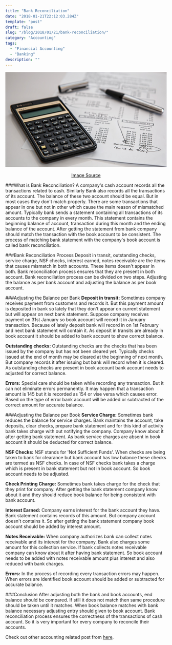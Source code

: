 ```yaml
---
title: "Bank Reconciliation"
date: "2018-01-21T22:12:03.284Z"
template: "post"
draft: false
slug: "/blog/2018/01/21/bank-reconciliation/"
category: "Accounting"
tags:
  - "Financial Accounting"
  - "Banking"
description: ""
---
```


![Bank Reconciliation](/media/pixabay/bank-reconciliation.jpg "Bank Reconciliation")
[<center><span style="color:black">Image Source</span></center>](https://pixabay.com/photos/calculator-calculation-insurance-385506/)

###What is Bank Reconciliation?
A company's cash account records all the transactions related to cash. Similarly Bank also records all the transactions of its account. The balance of these two account should be equal. But in most cases they don't match properly. There are some transactions that appear in one but not in other which cause the main reason of mismatched amount. Typically bank sends a statement containing all transactions of its accounts to the company in every month. This statement contains the beginning balance of account, transaction during this month and the ending balance of the account. After getting the statement from bank company should match the transaction with the book account to be consistent. The process of matching bank statement with the company's book account is called bank reconciliation.

###Bank Reconciliation Process
Deposit in transit, outstanding checks, service charge, NSF checks, interest earned, notes receivable are the items that causes mismatch in both accounts. These items doesn't appear in both. Bank reconciliation process ensures that they are present in both account. Bank reconciliation process can be divided on two steps. Adjusting the balance as per bank account and adjusting the balance as per book account.

###Adjusting the Balance per Bank
**Deposit in transit:** Sometimes company receives payment from customers and records it. But this payment amount is deposited in bank so lately that they don't appear on current statement but will appear on next bank statement. Suppose company receives payment on 31st January so book account will record it in January transaction. Because of lately deposit bank will record in on 1st February and next bank statement will contain it. As deposit in transits are already in book account it should be added to bank account to show correct balance.

**Outstanding checks:** Outstanding checks are the checks that has been issued by the company but has not been cleared yet. Typically checks issued at the end of month may be cleared at the beginning of next month. But company records it after issuing but bank will record when it is cleared. As outstanding checks are present in book account bank account needs to adjusted for correct balance.

**Errors:** Special care should be taken while recording any transaction. But it can not eliminate errors permanently.  It may happen that a transaction amount is 145 but it is recorded as 154 or vise versa which causes error. Based on the type of error bank account will be added or subtracted of the correct amount for accurate balance.

###Adjusting the Balance per Book
**Service Charge:** Sometimes bank reduces the balance for service charges. Bank maintains the account, take deposits, clear checks, prepare bank statement and for this kind of activity bank takes charge with out notifying the company. Company know about it after getting bank statement. As bank service charges are absent in book account it should be deducted for correct balance.

**NSF Checks:** NSF stands for 'Not Sufficient Funds'. When checks are being taken to bank for clearance but bank account has low balance these checks are termed as NSF checks. In case of NSF checks bank takes a charge which is present in bank statement but not in book account. So book account needs to be adjusted.

**Check Printing Charge:** Sometimes bank takes charge for the check that they print for company. After getting the bank statement company know about it and they should reduce book balance for being consistent with bank account.

**Interest Earned:** Company earns interest for the bank account they have. Bank statement contains records of this amount. But company account doesn't contains it. So after getting the bank statement company book account should be added by interest amount.

**Notes Receivable:**  When company authorizes bank can collect notes receivable and its interest for the company. Bank also charges some amount for this collection service. If bank collects notes receivable company can know about it after having bank statement. So book account needs to be added with notes receivable amount plus interest and also reduced with bank charges.

**Errors:** In the process of recording every transaction errors may happen. When errors are identified book account should be added or subtracted for accurate balance.

###Conclusion
After adjusting both the bank and book accounts, end balance should be compared. If still it does not match then same procedure should be taken until it matches. When book balance matches with bank balance necessary adjusting entry should given to book account. Bank reconciliation process ensures the correctness of the transactions of cash account. So it is very important for every company to reconcile their accounts.

Check out other accounting related post from
[here](https://www.nahidsaikat.com/category/accounting/ "Accounting Post").
